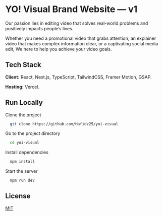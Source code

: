 # YO! Visual Brand Website — v1

Our passion lies in editing video that solves real-world problems and positively impacts people’s lives.

Whether you need a promotional video that grabs attention, an explainer video that makes complex information clear, or a captivating social media edit, We here to help you achieve your video goals.

## Tech Stack

**Client:** React, Next.js, TypeScript, TailwindCSS, Framer Motion, GSAP.

**Hosting:** Vercel.

## Run Locally

Clone the project

```bash
  git clone https://github.com/Hafidz25/yoi-visual
```

Go to the project directory

```bash
  cd yoi-visual
```

Install dependencies

```bash
  npm install
```

Start the server

```bash
  npm run dev
```

## License

[MIT](https://choosealicense.com/licenses/mit/)
